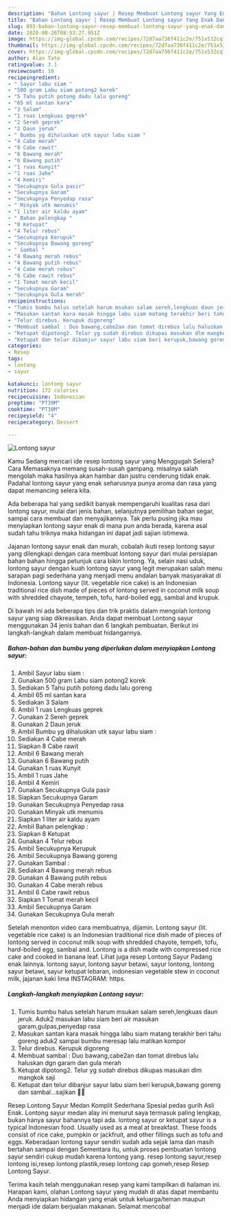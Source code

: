 ```yaml
---
description: "Bahan Lontong sayur | Resep Membuat Lontong sayur Yang Enak Dan Lezat"
title: "Bahan Lontong sayur | Resep Membuat Lontong sayur Yang Enak Dan Lezat"
slug: 893-bahan-lontong-sayur-resep-membuat-lontong-sayur-yang-enak-dan-lezat
date: 2020-08-26T08:53:27.951Z
image: https://img-global.cpcdn.com/recipes/72d7aa736f411c2e/751x532cq70/lontong-sayur-foto-resep-utama.jpg
thumbnail: https://img-global.cpcdn.com/recipes/72d7aa736f411c2e/751x532cq70/lontong-sayur-foto-resep-utama.jpg
cover: https://img-global.cpcdn.com/recipes/72d7aa736f411c2e/751x532cq70/lontong-sayur-foto-resep-utama.jpg
author: Alan Tate
ratingvalue: 3.1
reviewcount: 10
recipeingredient:
- " Sayur labu siam "
- "500 gram Labu siam potong2 korek"
- "5 Tahu putih potong dadu lalu goreng"
- "65 ml santan kara"
- "3 Salam"
- "1 ruas Lengkuas geprek"
- "2 Sereh geprek"
- "2 Daun jeruk"
- " Bumbu yg dihaluskan utk sayur labu siam "
- "4 Cabe merah"
- "8 Cabe rawit"
- "6 Bawang merah"
- "6 Bawang putih"
- "1 ruas Kunyit"
- "1 ruas Jahe"
- "4 Kemiri"
- "Secukupnya Gula pasir"
- "Secukupnya Garam"
- "Secukupnya Penyedap rasa"
- " Minyak utk menumis"
- "1 liter air kaldu ayam"
- " Bahan pelengkap "
- "8 Ketupat"
- "4 Telur rebus"
- "Secukupnya Kerupuk"
- "Secukupnya Bawang goreng"
- " Sambal "
- "4 Bawang merah rebus"
- "4 Bawang putih rebus"
- "4 Cabe merah rebus"
- "6 Cabe rawit rebus"
- "1 Tomat merah kecil"
- "Secukupnya Garam"
- "Secukupnya Gula merah"
recipeinstructions:
- "Tumis bumbu halus setelah harum msukan salam sereh,lengkuas daun jeruk. Aduk2 masukan labu siam beri air masukan garam,gulpas,penyedap rasa"
- "Masukan santan kara masak hingga labu siam matang terakhir beri tahu goreng aduk2 sampai bumbu meresap lalu matikan kompor"
- "Telur direbus. Kerupuk digoreng"
- "Membuat sambal : Duo bawang,cabe2an dan tomat direbus lalu haluskan dgn garam dan gula merah"
- "Ketupat dipotong2. Telur yg sudah direbus dikupas masukan dlm mangkok saji"
- "Ketupat dan telur dibanjur sayur labu siam beri kerupuk,bawang goreng dan sambal...sajikan 🤤🤩"
categories:
- Resep
tags:
- lontong
- sayur

katakunci: lontong sayur 
nutrition: 172 calories
recipecuisine: Indonesian
preptime: "PT39M"
cooktime: "PT30M"
recipeyield: "4"
recipecategory: Dessert

---
```



![Lontong sayur](https://img-global.cpcdn.com/recipes/72d7aa736f411c2e/751x532cq70/lontong-sayur-foto-resep-utama.jpg)

Kamu Sedang mencari ide resep lontong sayur yang Menggugah Selera? Cara Memasaknya memang susah-susah gampang. misalnya salah mengolah maka hasilnya akan hambar dan justru cenderung tidak enak. Padahal lontong sayur yang enak seharusnya punya aroma dan rasa yang dapat memancing selera kita.

Ada beberapa hal yang sedikit banyak mempengaruhi kualitas rasa dari lontong sayur, mulai dari jenis bahan, selanjutnya pemilihan bahan segar, sampai cara membuat dan menyajikannya. Tak perlu pusing jika mau menyiapkan lontong sayur enak di mana pun anda berada, karena asal sudah tahu triknya maka hidangan ini dapat jadi sajian istimewa.

Jajanan lontong sayur enak dan murah, cobalah ikuti resep lontong sayur yang dilengkapi dengan cara membuat lontong sayur dari mulai persiapan bahan bahan hingga petunjuk cara bikin lontong. Ya, selain nasi uduk, lontong sayur dengan kuah lontong sayur yang legit merupakan salah menu sarapan pagi sederhana yang menjadi menu andalan banyak masyarakat di Indonesia. Lontong sayur (lit. vegetable rice cake) is an Indonesian traditional rice dish made of pieces of lontong served in coconut milk soup with shredded chayote, tempeh, tofu, hard-boiled egg, sambal and krupuk.


Di bawah ini ada beberapa tips dan trik praktis dalam mengolah lontong sayur yang siap dikreasikan. Anda dapat membuat Lontong sayur menggunakan 34 jenis bahan dan 6 langkah pembuatan. Berikut ini langkah-langkah dalam membuat hidangannya.

<!--inarticleads1-->

##### Bahan-bahan dan bumbu yang diperlukan dalam menyiapkan Lontong sayur:

1. Ambil  Sayur labu siam :
1. Gunakan 500 gram Labu siam potong2 korek
1. Sediakan 5 Tahu putih potong dadu lalu goreng
1. Ambil 65 ml santan kara
1. Sediakan 3 Salam
1. Ambil 1 ruas Lengkuas geprek
1. Gunakan 2 Sereh geprek
1. Gunakan 2 Daun jeruk
1. Ambil  Bumbu yg dihaluskan utk sayur labu siam :
1. Sediakan 4 Cabe merah
1. Siapkan 8 Cabe rawit
1. Ambil 6 Bawang merah
1. Gunakan 6 Bawang putih
1. Gunakan 1 ruas Kunyit
1. Ambil 1 ruas Jahe
1. Ambil 4 Kemiri
1. Gunakan Secukupnya Gula pasir
1. Siapkan Secukupnya Garam
1. Gunakan Secukupnya Penyedap rasa
1. Gunakan  Minyak utk menumis
1. Siapkan 1 liter air kaldu ayam
1. Ambil  Bahan pelengkap :
1. Siapkan 8 Ketupat
1. Gunakan 4 Telur rebus
1. Ambil Secukupnya Kerupuk
1. Ambil Secukupnya Bawang goreng
1. Gunakan  Sambal :
1. Sediakan 4 Bawang merah rebus
1. Gunakan 4 Bawang putih rebus
1. Gunakan 4 Cabe merah rebus
1. Ambil 6 Cabe rawit rebus
1. Siapkan 1 Tomat merah kecil
1. Ambil Secukupnya Garam
1. Gunakan Secukupnya Gula merah


Setelah menonton video cara membuatnya, dijamin. Lontong sayur (lit. vegetable rice cake) is an Indonesian traditional rice dish made of pieces of lontong served in coconut milk soup with shredded chayote, tempeh, tofu, hard-boiled egg, sambal and. Lontong is a dish made with compressed rice cake and cooked in banana leaf. Lihat juga resep Lontong Sayur Padang enak lainnya. lontong sayur, lontong sayur betawi, sayur lontong, lontong sayur betawi, sayur ketupat lebaran, indonesian vegetable stew in coconut milk, jajanan kaki lima INSTAGRAM: https. 

<!--inarticleads2-->

##### Langkah-langkah menyiapkan Lontong sayur:

1. Tumis bumbu halus setelah harum msukan salam sereh,lengkuas daun jeruk. Aduk2 masukan labu siam beri air masukan garam,gulpas,penyedap rasa
1. Masukan santan kara masak hingga labu siam matang terakhir beri tahu goreng aduk2 sampai bumbu meresap lalu matikan kompor
1. Telur direbus. Kerupuk digoreng
1. Membuat sambal : Duo bawang,cabe2an dan tomat direbus lalu haluskan dgn garam dan gula merah
1. Ketupat dipotong2. Telur yg sudah direbus dikupas masukan dlm mangkok saji
1. Ketupat dan telur dibanjur sayur labu siam beri kerupuk,bawang goreng dan sambal...sajikan 🤤🤩


Resep Lontong Sayur Medan Komplit Sederhana Spesial pedas gurih Asli Enak. Lontong sayur medan alay ini menurut saya termasuk paling lengkap, bukan hanya sayur bahannya tapi ada. lontong sayur or ketupat sayur is a typical Indonesian food. Usually used as a meal at breakfast. These foods consist of rice cake, pumpkin or jackfruit, and other fillings such as tofu and eggs. Keberadaan lontong sayur sendiri sudah ada sejak lama dan masih bertahan sampai dengan Sementara itu, untuk proses pembuatan lontong sayur sendiri cukup mudah karena lontong yang. resep lontong sayur,resep lontong isi,resep lontong plastik,resep lontong cap gomeh,resep Resep Lontong Sayur. 

Terima kasih telah menggunakan resep yang kami tampilkan di halaman ini. Harapan kami, olahan Lontong sayur yang mudah di atas dapat membantu Anda menyiapkan hidangan yang enak untuk keluarga/teman maupun menjadi ide dalam berjualan makanan. Selamat mencoba!
